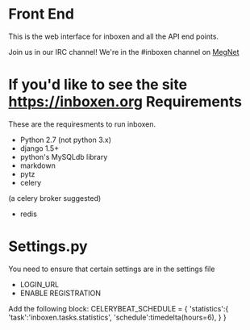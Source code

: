 Front End
==========
This is the web interface for inboxen and all the API end points. 

Join us in our IRC channel! We're in the #inboxen channel on [MegNet](https://www.megworld.co.uk/irc/)

If you'd like to see the site https://inboxen.org
Requirements
============
These are the requiresments to run inboxen.

- Python 2.7 (not python 3.x)
- django 1.5+
- python's MySQLdb library
- markdown
- pytz
- celery

(a celery broker suggested)
- redis

Settings.py
===========
You need to ensure that certain settings are in the settings file

- LOGIN_URL
- ENABLE REGISTRATION

Add the following block:
CELERYBEAT_SCHEDULE = {
    'statistics':{
        'task':'inboxen.tasks.statistics',
        'schedule':timedelta(hours=6),
    }
}

